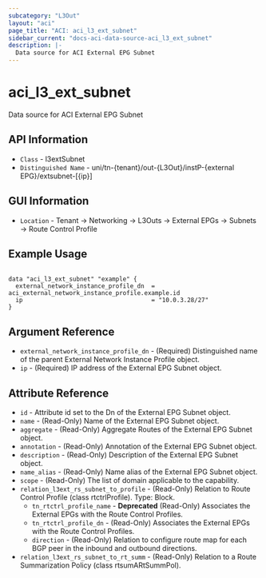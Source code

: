 ```yaml
---
subcategory: "L3Out"
layout: "aci"
page_title: "ACI: aci_l3_ext_subnet"
sidebar_current: "docs-aci-data-source-aci_l3_ext_subnet"
description: |-
  Data source for ACI External EPG Subnet
---
```


# aci_l3_ext_subnet #

Data source for ACI External EPG Subnet

## API Information ##

* `Class` - l3extSubnet
* `Distinguished Name` - uni/tn-{tenant}/out-{L3Out}/instP-{external EPG}/extsubnet-[{ip}]

## GUI Information ##

* `Location` - Tenant -> Networking -> L3Outs -> External EPGs -> Subnets -> Route Control Profile

## Example Usage ##

```hcl

data "aci_l3_ext_subnet" "example" {
  external_network_instance_profile_dn  = aci_external_network_instance_profile.example.id
  ip                                    = "10.0.3.28/27"
}

```

## Argument Reference ##

* `external_network_instance_profile_dn` - (Required) Distinguished name of the parent External Network Instance Profile object.
* `ip` - (Required) IP address of the External EPG Subnet object.

## Attribute Reference ##

* `id` - Attribute id set to the Dn of the External EPG Subnet object.
* `name` - (Read-Only) Name of the External EPG Subnet object.
* `aggregate` - (Read-Only) Aggregate Routes of the External EPG Subnet object.
* `annotation` - (Read-Only) Annotation of the External EPG Subnet object.
* `description` - (Read-Only) Description of the External EPG Subnet object.
* `name_alias` - (Read-Only) Name alias of the External EPG Subnet object.
* `scope` - (Read-Only) The list of domain applicable to the capability.
* `relation_l3ext_rs_subnet_to_profile` - (Read-Only) Relation to Route Control Profile (class rtctrlProfile). Type: Block.
	* `tn_rtctrl_profile_name` - **Deprecated** (Read-Only) Associates the External EPGs with the Route Control Profiles.
	* `tn_rtctrl_profile_dn` - (Read-Only) Associates the External EPGs with the Route Control Profiles.
	* `direction` - (Read-Only) Relation to configure route map for each BGP peer in the inbound and outbound directions.
* `relation_l3ext_rs_subnet_to_rt_summ` - (Read-Only) Relation to a Route Summarization Policy (class rtsumARtSummPol).
